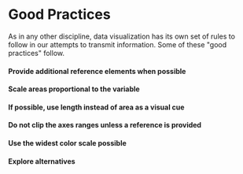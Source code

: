 # Good Practices

As in any other discipline, data visualization has its own set of rules to follow in our attempts to transmit information. Some of these "good practices" follow.

#### Provide additional reference elements when possible

#### Scale areas proportional to the variable

#### If possible, use length instead of area as a visual cue

#### Do not clip the axes ranges unless a reference is provided

#### Use the widest color scale possible

#### Explore alternatives
